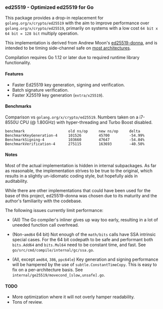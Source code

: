 ### ed25519 - Optimized ed25519 for Go

This package provides a drop-in replacement for `golang.org/x/crypto/ed25519`
with the aim to improve performance over `golang.org/x/crypto/ed25519`,
primarily on systems with a low cost `64 bit x 64 bit = 128 bit` multiply
operation.

This implementation is derived from Andrew Moon's [ed25519-donna][1],
and is intended to be timing side-channel safe on [most architectures][2].

Compilation requires Go 1.12 or later due to required runtime library
functionality.

#### Features

 * Faster Ed25519 key generation, signing and verification.
 * Batch signature verification.
 * Faster X25519 key generation (`extra/x25519`).

#### Benchmarks

Comparison vs `golang.org/x/crypto/ed25519`.  Numbers taken on a i7-8550U
CPU (@ 1.80GHz) with hyper-threading and Turbo Boost disabled.

```
benchmark                    old ns/op     new ns/op     delta
BenchmarkKeyGeneration-4     101526        45700         -54.99%
BenchmarkSigning-4           103660        47647         -54.04%
BenchmarkVerification-4      275115        163693        -40.50%
```

#### Notes

Most of the actual implementation is hidden in internal subpackages.
As far as reasonable, the implementation strives to be true to the
original, which results in a slightly un-idiomatic coding style, but
hopefully aids in auditability.

While there are other implementations that could have been used for the
base of this project, ed25519-donna was chosen due to its maturity and
the author's familiarity with the codebase.

The following issues currently limit performance:

 * (All) The Go compiler's inliner gives up way too early, resulting
   in a lot of uneeded function call overhread.

 * (Non-`amd64` 64 bit) Not enough of the `math/bits` calls have
   SSA intrinsic special cases.  For the 64 bit codepath to be safe
   and performant both `bits.Add64` and `bits.Mul64` need to be
   constant time, and fast.  See `go/src/cmd/compile/internal/gc/ssa.go`.

 * (All, except `amd64`, `386`, `ppc64le`) Key generation and signing
   performance will be hampered by the use of `subtle.ConstantTimeCopy`.
   This is easy to fix on a per-architecture basis.  See
   `internal/ge25519/movecond_[slow,unsafe].go`.

#### TODO

 * More optimization where it will not overly hamper readability.
 * Tons of review.

[1]: https://github.com/floodyberry/ed25519-donna
[2]: https://bearssl.org/ctmul.html
